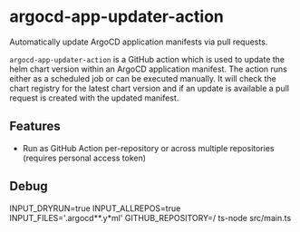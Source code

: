 # argocd-app-updater-action

Automatically update ArgoCD application manifests via pull requests.

`argocd-app-updater-action` is a GitHub action which is used to update the helm chart version within an ArgoCD application manifest.
The action runs either as a scheduled job or can be executed manually.
It will check the chart registry for the latest chart version and if an update is available a pull request is created with the updated manifest.


## Features

- Run as GitHub Action per-repository or across multiple repositories (requires personal access token)

## Debug

INPUT_DRYRUN=true INPUT_ALLREPOS=true INPUT_FILES='.argocd**.y*ml' GITHUB_REPOSITORY=<myorg>/<myrepo> ts-node src/main.ts
